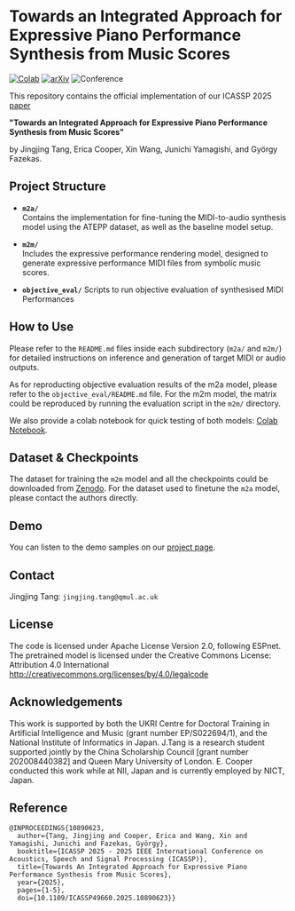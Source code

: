 # Towards an Integrated Approach for Expressive Piano Performance Synthesis from Music Scores
[![Colab](https://colab.research.google.com/assets/colab-badge.svg)](https://colab.research.google.com/drive/1J16U55C-uBYgMDasUC7-Ku8zirzjFVQb?usp=sharing)
[![arXiv](https://img.shields.io/badge/arXiv-2501.10222v1-b31b1b.svg)](https://arxiv.org/abs/2501.10222v1)
![Conference](https://img.shields.io/badge/Conference-ICASSP%202025-blue)

This repository contains the official implementation of our ICASSP 2025 [paper](https://ieeexplore.ieee.org/stamp/stamp.jsp?arnumber=10890623)

**"Towards an Integrated Approach for Expressive Piano Performance Synthesis from Music Scores"**

by Jingjing Tang, Erica Cooper, Xin Wang, Junichi Yamagishi, and György Fazekas.

## Project Structure

- **`m2a/`**  
  Contains the implementation for fine-tuning the MIDI-to-audio synthesis model using the ATEPP dataset, as well as the baseline model setup.

- **`m2m/`**  
  Includes the expressive performance rendering model, designed to generate expressive performance MIDI files from symbolic music scores.

- **`objective_eval/`**
  Scripts to run objective evaluation of synthesised MIDI Performances

## How to Use

Please refer to the `README.md` files inside each subdirectory (`m2a/` and `m2m/`) for detailed instructions on inference and generation of target MIDI or audio outputs.

As for reproducting objective evaluation results of the m2a model, please refer to the `objective_eval/README.md` file. For the m2m model, the matrix could be reproduced by running the evaluation script in the `m2m/` directory.

We also provide a colab notebook for quick testing of both models: [Colab Notebook](https://colab.research.google.com/drive/1J16U55C-uBYgMDasUC7-Ku8zirzjFVQb?usp=sharing).

## Dataset & Checkpoints
The dataset for training the `m2m` model and all the checkpoints could be downloaded from [Zenodo](https://zenodo.org/records/15524693). For the dataset used to finetune the `m2a` model, please contact the authors directly.

## Demo
You can listen to the demo samples on our [project page](https://tangjjbetsy.github.io/S2A/).

## Contact
Jingjing Tang: `jingjing.tang@qmul.ac.uk`

## License
The code is licensed under Apache License Version 2.0, following ESPnet. The pretrained model is licensed under the Creative Commons License: Attribution 4.0 International http://creativecommons.org/licenses/by/4.0/legalcode

## Acknowledgements
This work is supported by both the UKRI Centre for Doctoral Training in Artificial Intelligence and Music (grant number EP/S022694/1), and the National Institute of Informatics in Japan. J.Tang is a research student supported jointly by the China Scholarship Council [grant number 202008440382] and Queen Mary University of London. E. Cooper conducted this work while at NII, Japan and is currently employed by NICT, Japan.

## Reference
```
@INPROCEEDINGS{10890623,
  author={Tang, Jingjing and Cooper, Erica and Wang, Xin and Yamagishi, Junichi and Fazekas, György},
  booktitle={ICASSP 2025 - 2025 IEEE International Conference on Acoustics, Speech and Signal Processing (ICASSP)}, 
  title={Towards An Integrated Approach for Expressive Piano Performance Synthesis from Music Scores}, 
  year={2025},
  pages={1-5},
  doi={10.1109/ICASSP49660.2025.10890623}}
```